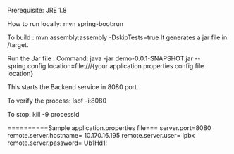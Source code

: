 Prerequisite: JRE 1.8

How to run locally: mvn spring-boot:run

To build : mvn assembly:assembly -DskipTests=true
It generates a jar file in /target.

Run the Jar file : 
Command: java -jar demo-0.0.1-SNAPSHOT.jar --spring.config.location=file:///{your application.properties config file location}

This starts the Backend service in 8080 port.

To verify the process: lsof -i:8080

To stop: kill -9 processId


==========Sample application.properties file===
server.port=8080
remote.server.hostname= 10.170.16.195
remote.server.user= ipbx
remote.server.password= Ub1Hd1!
